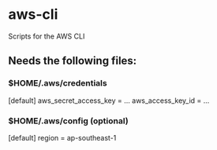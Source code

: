# aws-cli
Scripts for the AWS CLI

## Needs the following files:

### $HOME/.aws/credentials

[default]  aws_secret_access_key = ...  aws_access_key_id = ...

### $HOME/.aws/config (optional)

[default]  region = ap-southeast-1

